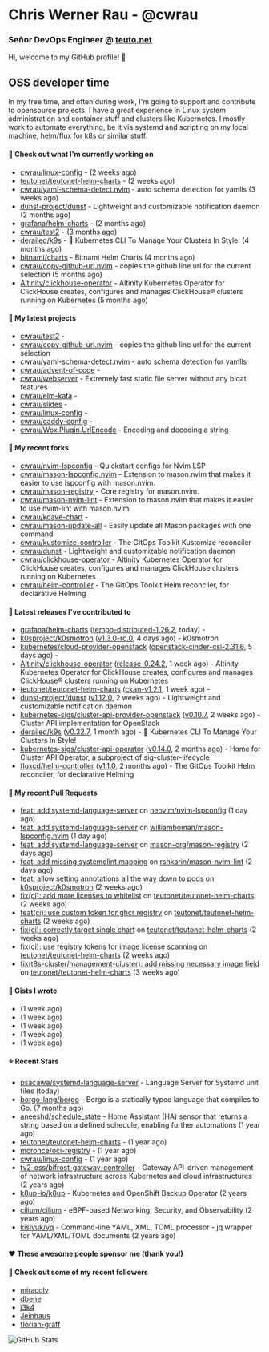 # Chris Werner Rau - @cwrau
### Señor DevOps Engineer @ [teuto.net](https://teuto.net)

Hi, welcome to my GitHub profile! 👋

## OSS developer time
In my free time, and often during work, I'm going to support and contribute to opensource projects. I have a great experience in Linux system administration and container stuff and clusters like Kubernetes. I mostly work to automate everything, be it via systemd and scripting on my local machine, helm/flux for k8s or similar stuff.

#### 👷 Check out what I'm currently working on

- [cwrau/linux-config](https://github.com/cwrau/linux-config) -  (2 weeks ago)
- [teutonet/teutonet-helm-charts](https://github.com/teutonet/teutonet-helm-charts) -  (2 weeks ago)
- [cwrau/yaml-schema-detect.nvim](https://github.com/cwrau/yaml-schema-detect.nvim) - auto schema detection for yamlls (3 weeks ago)
- [dunst-project/dunst](https://github.com/dunst-project/dunst) - Lightweight and customizable notification daemon (2 months ago)
- [grafana/helm-charts](https://github.com/grafana/helm-charts) -  (2 months ago)
- [cwrau/test2](https://github.com/cwrau/test2) -  (3 months ago)
- [derailed/k9s](https://github.com/derailed/k9s) - 🐶 Kubernetes CLI To Manage Your Clusters In Style! (4 months ago)
- [bitnami/charts](https://github.com/bitnami/charts) - Bitnami Helm Charts (4 months ago)
- [cwrau/copy-github-url.nvim](https://github.com/cwrau/copy-github-url.nvim) - copies the github line url for the current selection (5 months ago)
- [Altinity/clickhouse-operator](https://github.com/Altinity/clickhouse-operator) - Altinity Kubernetes Operator for ClickHouse creates, configures and manages ClickHouse® clusters running on Kubernetes (5 months ago)

#### 🌱 My latest projects

- [cwrau/test2](https://github.com/cwrau/test2) - 
- [cwrau/copy-github-url.nvim](https://github.com/cwrau/copy-github-url.nvim) - copies the github line url for the current selection
- [cwrau/yaml-schema-detect.nvim](https://github.com/cwrau/yaml-schema-detect.nvim) - auto schema detection for yamlls
- [cwrau/advent-of-code](https://github.com/cwrau/advent-of-code) - 
- [cwrau/webserver](https://github.com/cwrau/webserver) - Extremely fast static file server without any bloat features
- [cwrau/elm-kata](https://github.com/cwrau/elm-kata) - 
- [cwrau/slides](https://github.com/cwrau/slides) - 
- [cwrau/linux-config](https://github.com/cwrau/linux-config) - 
- [cwrau/caddy-config](https://github.com/cwrau/caddy-config) - 
- [cwrau/Wox.Plugin.UrlEncode](https://github.com/cwrau/Wox.Plugin.UrlEncode) - Encoding and decoding a string

#### 🍴 My recent forks

- [cwrau/nvim-lspconfig](https://github.com/cwrau/nvim-lspconfig) - Quickstart configs for Nvim LSP
- [cwrau/mason-lspconfig.nvim](https://github.com/cwrau/mason-lspconfig.nvim) - Extension to mason.nvim that makes it easier to use lspconfig with mason.nvim.
- [cwrau/mason-registry](https://github.com/cwrau/mason-registry) - Core registry for mason.nvim.
- [cwrau/mason-nvim-lint](https://github.com/cwrau/mason-nvim-lint) - Extension to mason.nvim that makes it easier to use nvim-lint with mason.nvim
- [cwrau/kdave-chart](https://github.com/cwrau/kdave-chart) - 
- [cwrau/mason-update-all](https://github.com/cwrau/mason-update-all) - Easily update all Mason packages with one command
- [cwrau/kustomize-controller](https://github.com/cwrau/kustomize-controller) - The GitOps Toolkit Kustomize reconciler
- [cwrau/dunst](https://github.com/cwrau/dunst) - Lightweight and customizable notification daemon
- [cwrau/clickhouse-operator](https://github.com/cwrau/clickhouse-operator) - Altinity Kubernetes Operator for ClickHouse creates, configures and manages ClickHouse clusters running on Kubernetes
- [cwrau/helm-controller](https://github.com/cwrau/helm-controller) - The GitOps Toolkit Helm reconciler, for declarative Helming

#### 🔭 Latest releases I've contributed to

- [grafana/helm-charts](https://github.com/grafana/helm-charts) ([tempo-distributed-1.26.2](https://github.com/grafana/helm-charts/releases/tag/tempo-distributed-1.26.2), today) - 
- [k0sproject/k0smotron](https://github.com/k0sproject/k0smotron) ([v1.3.0-rc.0](https://github.com/k0sproject/k0smotron/releases/tag/v1.3.0-rc.0), 4 days ago) - k0smotron
- [kubernetes/cloud-provider-openstack](https://github.com/kubernetes/cloud-provider-openstack) ([openstack-cinder-csi-2.31.6](https://github.com/kubernetes/cloud-provider-openstack/releases/tag/openstack-cinder-csi-2.31.6), 5 days ago) - 
- [Altinity/clickhouse-operator](https://github.com/Altinity/clickhouse-operator) ([release-0.24.2](https://github.com/Altinity/clickhouse-operator/releases/tag/release-0.24.2), 1 week ago) - Altinity Kubernetes Operator for ClickHouse creates, configures and manages ClickHouse® clusters running on Kubernetes
- [teutonet/teutonet-helm-charts](https://github.com/teutonet/teutonet-helm-charts) ([ckan-v1.2.1](https://github.com/teutonet/teutonet-helm-charts/releases/tag/ckan-v1.2.1), 1 week ago) - 
- [dunst-project/dunst](https://github.com/dunst-project/dunst) ([v1.12.0](https://github.com/dunst-project/dunst/releases/tag/v1.12.0), 2 weeks ago) - Lightweight and customizable notification daemon
- [kubernetes-sigs/cluster-api-provider-openstack](https://github.com/kubernetes-sigs/cluster-api-provider-openstack) ([v0.10.7](https://github.com/kubernetes-sigs/cluster-api-provider-openstack/releases/tag/v0.10.7), 2 weeks ago) - Cluster API implementation for OpenStack
- [derailed/k9s](https://github.com/derailed/k9s) ([v0.32.7](https://github.com/derailed/k9s/releases/tag/v0.32.7), 1 month ago) - 🐶 Kubernetes CLI To Manage Your Clusters In Style!
- [kubernetes-sigs/cluster-api-operator](https://github.com/kubernetes-sigs/cluster-api-operator) ([v0.14.0](https://github.com/kubernetes-sigs/cluster-api-operator/releases/tag/v0.14.0), 2 months ago) - Home for Cluster API Operator, a subproject of sig-cluster-lifecycle
- [fluxcd/helm-controller](https://github.com/fluxcd/helm-controller) ([v1.1.0](https://github.com/fluxcd/helm-controller/releases/tag/v1.1.0), 2 months ago) - The GitOps Toolkit Helm reconciler, for declarative Helming

#### 🔨 My recent Pull Requests

- [feat: add systemd-language-server](https://github.com/neovim/nvim-lspconfig/pull/3514) on [neovim/nvim-lspconfig](https://github.com/neovim/nvim-lspconfig) (1 day ago)
- [feat: add systemd-language-server](https://github.com/williamboman/mason-lspconfig.nvim/pull/499) on [williamboman/mason-lspconfig.nvim](https://github.com/williamboman/mason-lspconfig.nvim) (1 day ago)
- [feat: add systemd-language-server](https://github.com/mason-org/mason-registry/pull/8228) on [mason-org/mason-registry](https://github.com/mason-org/mason-registry) (2 days ago)
- [feat: add missing systemdlint mapping](https://github.com/rshkarin/mason-nvim-lint/pull/19) on [rshkarin/mason-nvim-lint](https://github.com/rshkarin/mason-nvim-lint) (2 days ago)
- [feat: allow setting annotations all the way down to pods](https://github.com/k0sproject/k0smotron/pull/837) on [k0sproject/k0smotron](https://github.com/k0sproject/k0smotron) (2 weeks ago)
- [fix(ci): add more licenses to whitelist](https://github.com/teutonet/teutonet-helm-charts/pull/1261) on [teutonet/teutonet-helm-charts](https://github.com/teutonet/teutonet-helm-charts) (2 weeks ago)
- [feat(ci): use custom token for ghcr registry](https://github.com/teutonet/teutonet-helm-charts/pull/1260) on [teutonet/teutonet-helm-charts](https://github.com/teutonet/teutonet-helm-charts) (2 weeks ago)
- [fix(ci): correctly target single chart](https://github.com/teutonet/teutonet-helm-charts/pull/1256) on [teutonet/teutonet-helm-charts](https://github.com/teutonet/teutonet-helm-charts) (2 weeks ago)
- [fix(ci): use registry tokens for image license scanning](https://github.com/teutonet/teutonet-helm-charts/pull/1255) on [teutonet/teutonet-helm-charts](https://github.com/teutonet/teutonet-helm-charts) (2 weeks ago)
- [fix(t8s-cluster/management-cluster): add missing necessary image field](https://github.com/teutonet/teutonet-helm-charts/pull/1247) on [teutonet/teutonet-helm-charts](https://github.com/teutonet/teutonet-helm-charts) (3 weeks ago)

#### 📓 Gists I wrote

- [](https://gist.github.com/0e28b4d4710c73a34739685c9f199e44) (1 week ago)
- [](https://gist.github.com/8dc78966e72708091192cf38f7eb2780) (1 week ago)
- [](https://gist.github.com/a22d8507981571d7e9aac8bb05edc108) (1 week ago)
- [](https://gist.github.com/367ecd6cab9726a70ea274a673a58701) (1 week ago)
- [](https://gist.github.com/110631239f138fca4ecfa4b9ab9db085) (1 week ago)

#### ⭐ Recent Stars

- [psacawa/systemd-language-server](https://github.com/psacawa/systemd-language-server) - Language Server for Systemd unit files (today)
- [borgo-lang/borgo](https://github.com/borgo-lang/borgo) - Borgo is a statically typed language that compiles to Go. (7 months ago)
- [aneeshd/schedule_state](https://github.com/aneeshd/schedule_state) - Home Assistant (HA) sensor that returns a string based on a defined schedule, enabling further automations (1 year ago)
- [teutonet/teutonet-helm-charts](https://github.com/teutonet/teutonet-helm-charts) -  (1 year ago)
- [mcronce/oci-registry](https://github.com/mcronce/oci-registry) -  (1 year ago)
- [cwrau/linux-config](https://github.com/cwrau/linux-config) -  (1 year ago)
- [tv2-oss/bifrost-gateway-controller](https://github.com/tv2-oss/bifrost-gateway-controller) - Gateway API-driven management of network infrastructure across Kubernetes and cloud infrastructures (2 years ago)
- [k8up-io/k8up](https://github.com/k8up-io/k8up) - Kubernetes and OpenShift Backup Operator (2 years ago)
- [cilium/cilium](https://github.com/cilium/cilium) - eBPF-based Networking, Security, and Observability (2 years ago)
- [kislyuk/yq](https://github.com/kislyuk/yq) - Command-line YAML, XML, TOML processor - jq wrapper for YAML/XML/TOML documents (2 years ago)

#### ❤️ These awesome people sponsor me (thank you!)


#### 👯 Check out some of my recent followers

- [miracoly](https://github.com/miracoly)
- [dbene](https://github.com/dbene)
- [j3k4](https://github.com/j3k4)
- [Jeinhaus](https://github.com/Jeinhaus)
- [florian-graff](https://github.com/florian-graff)

![GitHub Stats](https://github-readme-stats.vercel.app/api?username=cwrau&count_private=false&theme=tokyonight&show_icons=true)
